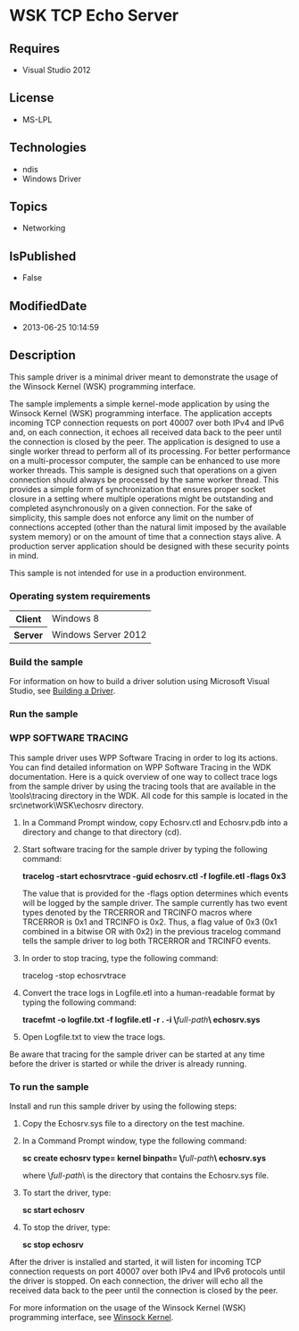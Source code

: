 # WSK TCP Echo Server
## Requires
* Visual Studio 2012
## License
* MS-LPL
## Technologies
* ndis
* Windows Driver
## Topics
* Networking
## IsPublished
* False
## ModifiedDate
* 2013-06-25 10:14:59
## Description

<div id="mainSection">
<p>This sample driver is a minimal driver meant to demonstrate the usage of the Winsock Kernel (WSK) programming interface.
</p>
<p>The sample implements a simple kernel-mode application by using the Winsock Kernel (WSK) programming interface. The application accepts incoming TCP connection requests on port 40007 over both IPv4 and IPv6 and, on each connection, it echoes all received
 data back to the peer until the connection is closed by the peer. The application is designed to use a single worker thread to perform all of its processing. For better performance on a multi-processor computer, the sample can be enhanced to use more worker
 threads. This sample is designed such that operations on a given connection should always be processed by the same worker thread. This provides a simple form of synchronization that ensures proper socket closure in a setting where multiple operations might
 be outstanding and completed asynchronously on a given connection. For the sake of simplicity, this sample does not enforce any limit on the number of connections accepted (other than the natural limit imposed by the available system memory) or on the amount
 of time that a connection stays alive. A production server application should be designed with these security points in mind.</p>
<p>This sample is not intended for use in a production environment.</p>
<h3>Operating system requirements</h3>
<table>
<tbody>
<tr>
<th>Client</th>
<td><dt>Windows&nbsp;8 </dt></td>
</tr>
<tr>
<th>Server</th>
<td><dt>Windows Server&nbsp;2012 </dt></td>
</tr>
</tbody>
</table>
<h3>Build the sample</h3>
<p>For information on how to build a driver solution using Microsoft Visual Studio, see
<a href="http://msdn.microsoft.com/en-us/library/windows/hardware/ff554644">Building a Driver</a>.</p>
<h3>Run the sample</h3>
<h3><a id="WPP_SOFTWARE_TRACING"></a><a id="wpp_software_tracing"></a>WPP SOFTWARE TRACING</h3>
<p>This sample driver uses WPP Software Tracing in order to log its actions. You can find detailed information on WPP Software Tracing in the WDK documentation. Here is a quick overview of one way to collect trace logs from the sample driver by using the tracing
 tools that are available in the \tools\tracing directory in the WDK. All code for this sample is located in the src\network\WSK\echosrv directory.</p>
<ol>
<li>In a Command Prompt window, copy Echosrv.ctl and Echosrv.pdb into a directory and change to that directory (cd).
</li><li>
<p>Start software tracing for the sample driver by typing the following command:</p>
<p><b>tracelog -start echosrvtrace -guid echosrv.ctl -f logfile.etl -flags 0x3</b>
</p>
<p>The value that is provided for the -flags option determines which events will be logged by the sample driver. The sample currently has two event types denoted by the TRCERROR and TRCINFO macros where TRCERROR is 0x1 and TRCINFO is 0x2. Thus, a flag value
 of 0x3 (0x1 combined in a bitwise OR with 0x2) in the previous tracelog command tells the sample driver to log both TRCERROR and TRCINFO events.</p>
</li><li>
<p>In order to stop tracing, type the following command:</p>
<p>tracelog -stop echosrvtrace</p>
</li><li>
<p>Convert the trace logs in Logfile.etl into a human-readable format by typing the following command:</p>
<p><b>tracefmt -o logfile.txt -f logfile.etl -r . -i \</b><i>full-path</i><b>\ echosrv.sys</b>
</p>
</li><li>Open Logfile.txt to view the trace logs. </li></ol>
<p>Be aware that tracing for the sample driver can be started at any time before the driver is started or while the driver is already running.</p>
<h3><a id="To_run_the_sample"></a><a id="to_run_the_sample"></a><a id="TO_RUN_THE_SAMPLE"></a>To run the sample</h3>
<p>Install and run this sample driver by using the following steps:</p>
<ol>
<li>Copy the Echosrv.sys file to a directory on the test machine. </li><li>
<p>In a Command Prompt window, type the following command:</p>
<p><b>sc create echosrv type= kernel binpath= \</b><i>full-path</i><b>\ echosrv.sys</b>
</p>
<p>where \<i>full-path</i>\ is the directory that contains the Echosrv.sys file.</p>
</li><li>
<p>To start the driver, type:</p>
<p><b>sc start echosrv</b> </p>
</li><li>
<p>To stop the driver, type:</p>
<p><b>sc stop echosrv</b> </p>
</li></ol>
<p>After the driver is installed and started, it will listen for incoming TCP connection requests on port 40007 over both IPv4 and IPv6 protocols until the driver is stopped. On each connection, the driver will echo all the received data back to the peer until
 the connection is closed by the peer.</p>
<p>For more information on the usage of the Winsock Kernel (WSK) programming interface, see
<a href="http://msdn.microsoft.com/en-us/library/windows/hardware/ff571084">Winsock Kernel</a>.</p>
</div>
